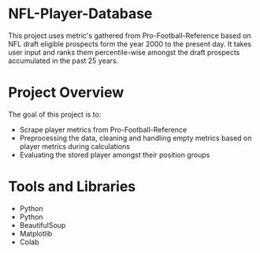 # NFL-Player-Database
This project uses metric's gathered from Pro-Football-Reference based on NFL draft eligible prospects form the year 2000 to the present day. It takes user input and ranks them percentile-wise amongst the draft prospects accumulated in the past 25 years.

# Project Overview
The goal of this project is to:
- Scrape player metrics from Pro-Football-Reference
- Preprocessing the data, cleaning and handling empty metrics based on player metrics during calculations
- Evaluating the stored player amongst their position groups

# Tools and Libraries
- Python
- Python
- BeautifulSoup
- Matplotlib
- Colab
